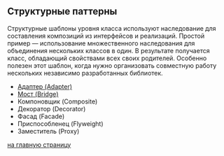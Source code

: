 Структурные паттерны
-------------------------

Структурные шаблоны уровня класса используют наследование для составления композиций из интерфейсов и реализаций. 
Простой пример — использование множественного наследования для объединения нескольких классов в один. 
В результате получается класс, обладающий свойствами всех своих родителей. Особенно полезен этот шаблон, 
когда нужно организовать совместную работу нескольких независимо разработанных библиотек.

 - [Адаптер (Adapter)](https://github.com/EvgeniyShipov/patterns/tree/master/src/main/java/ru/shipov/patterns/structural/Adapter)
 - [Мост (Bridge)](https://github.com/EvgeniyShipov/patterns/tree/master/src/main/java/ru/shipov/patterns/structural/Bridge)
 - Компоновщик (Composite)
 - Декоратор (Decorator)
 - Фасад (Facade)
 - Приспособленец (Flyweight)
 - Заместитель (Proxy)
 
 [на главную страницу](https://github.com/EvgeniyShipov/patterns)
